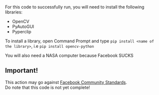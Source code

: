 For this code to successfully run, you will need to install the following libraries:
- OpenCV
- PyAutoGUI
- Pyperclip

To install a library, open Command Prompt and type `pip install <name of the library>`, i.e `pip install opencv-python`

You will also need a NASA computer because Facebook SUCKS

## Important!

This action may go against [Facebook Community Standards](https://transparency.fb.com/vi-vn/policies/community-standards/?source=https%3A%2F%2Fwww.facebook.com%2Fcommunitystandards).  
Do note that this code is not yet complete!
